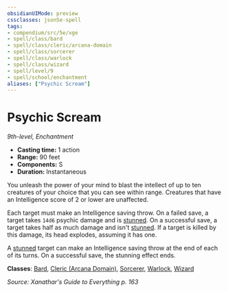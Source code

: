 ```yaml
---
obsidianUIMode: preview
cssclasses: json5e-spell
tags:
- compendium/src/5e/xge
- spell/class/bard
- spell/class/cleric/arcana-domain
- spell/class/sorcerer
- spell/class/warlock
- spell/class/wizard
- spell/level/9
- spell/school/enchantment
aliases: ["Psychic Scream"]
---
```

# Psychic Scream
*9th-level, Enchantment*  

- **Casting time:** 1 action
- **Range:** 90 feet
- **Components:** S
- **Duration:** Instantaneous

You unleash the power of your mind to blast the intellect of up to ten creatures of your choice that you can see within range. Creatures that have an Intelligence score of 2 or lower are unaffected.

Each target must make an Intelligence saving throw. On a failed save, a target takes `14d6` psychic damage and is [stunned](z_compendium/rules/conditions.md#stunned). On a successful save, a target takes half as much damage and isn't [stunned](z_compendium/rules/conditions.md#stunned). If a target is killed by this damage, its head explodes, assuming it has one.

A [stunned](z_compendium/rules/conditions.md#stunned) target can make an Intelligence saving throw at the end of each of its turns. On a successful save, the stunning effect ends.

**Classes**: [Bard](z_compendium/classes/bard.md), [Cleric (Arcana Domain)](z_compendium/classes/cleric-arcana-domain-scag.md), [Sorcerer](z_compendium/classes/sorcerer.md), [Warlock](z_compendium/classes/warlock.md), [Wizard](z_compendium/classes/wizard.md)

*Source: Xanathar's Guide to Everything p. 163*
